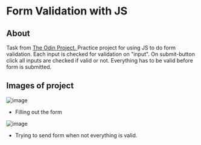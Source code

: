 # Form Validation with JS

## About
Task from <a href="https://www.theodinproject.com/lessons/node-path-javascript-form-validation-with-javascript">The Odin Project. </a>
Practice project for using JS to do form validation.
Each input is checked for validation on "input".
On submit-button click all inputs are checked if valid or not. 
Everything has to be valid before form is submitted.

## Images of project

![image](https://github.com/user-attachments/assets/ffbbff3c-b873-4eac-98b3-13a7db4c2a7e)
* Filling out the form

![image](https://github.com/user-attachments/assets/cb1399be-c83d-45a0-a5cf-14d770b9ad5e)
* Trying to send form when not everything is valid.
